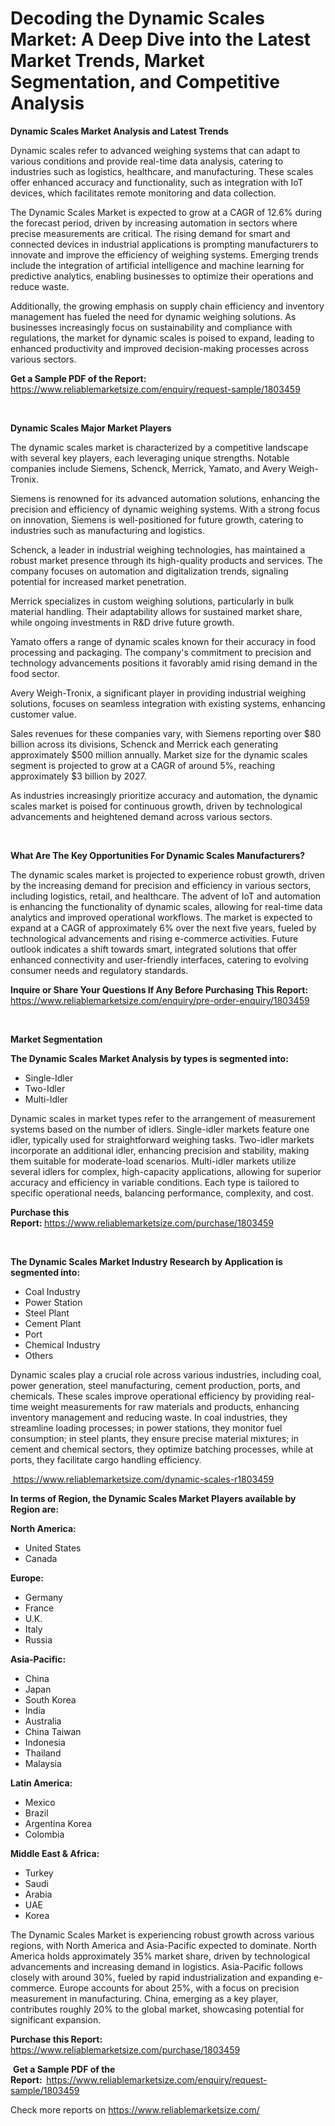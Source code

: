 <p><h1>Decoding the Dynamic Scales Market: A Deep Dive into the Latest Market Trends, Market Segmentation, and Competitive Analysis</h1></p><p><strong>Dynamic Scales Market Analysis and Latest Trends</strong></p>
<p><p>Dynamic scales refer to advanced weighing systems that can adapt to various conditions and provide real-time data analysis, catering to industries such as logistics, healthcare, and manufacturing. These scales offer enhanced accuracy and functionality, such as integration with IoT devices, which facilitates remote monitoring and data collection.</p><p>The Dynamic Scales Market is expected to grow at a CAGR of 12.6% during the forecast period, driven by increasing automation in sectors where precise measurements are critical. The rising demand for smart and connected devices in industrial applications is prompting manufacturers to innovate and improve the efficiency of weighing systems. Emerging trends include the integration of artificial intelligence and machine learning for predictive analytics, enabling businesses to optimize their operations and reduce waste. </p><p>Additionally, the growing emphasis on supply chain efficiency and inventory management has fueled the need for dynamic weighing solutions. As businesses increasingly focus on sustainability and compliance with regulations, the market for dynamic scales is poised to expand, leading to enhanced productivity and improved decision-making processes across various sectors.</p></p>
<p><strong>Get a Sample PDF of the Report:&nbsp;</strong> <a href="https://www.reliablemarketsize.com/enquiry/request-sample/1803459?utm_campaign=1845&utm_medium=2&utm_source=Github&utm_content=ia&utm_term=19022025&utm_id=dynamic-scales">https://www.reliablemarketsize.com/enquiry/request-sample/1803459</a></p>
<p>&nbsp;</p>
<p><strong>Dynamic Scales Major Market Players</strong></p>
<p><p>The dynamic scales market is characterized by a competitive landscape with several key players, each leveraging unique strengths. Notable companies include Siemens, Schenck, Merrick, Yamato, and Avery Weigh-Tronix. </p><p>Siemens is renowned for its advanced automation solutions, enhancing the precision and efficiency of dynamic weighing systems. With a strong focus on innovation, Siemens is well-positioned for future growth, catering to industries such as manufacturing and logistics.</p><p>Schenck, a leader in industrial weighing technologies, has maintained a robust market presence through its high-quality products and services. The company focuses on automation and digitalization trends, signaling potential for increased market penetration.</p><p>Merrick specializes in custom weighing solutions, particularly in bulk material handling. Their adaptability allows for sustained market share, while ongoing investments in R&D drive future growth.</p><p>Yamato offers a range of dynamic scales known for their accuracy in food processing and packaging. The company's commitment to precision and technology advancements positions it favorably amid rising demand in the food sector.</p><p>Avery Weigh-Tronix, a significant player in providing industrial weighing solutions, focuses on seamless integration with existing systems, enhancing customer value. </p><p>Sales revenues for these companies vary, with Siemens reporting over $80 billion across its divisions, Schenck and Merrick each generating approximately $500 million annually. Market size for the dynamic scales segment is projected to grow at a CAGR of around 5%, reaching approximately $3 billion by 2027. </p><p>As industries increasingly prioritize accuracy and automation, the dynamic scales market is poised for continuous growth, driven by technological advancements and heightened demand across various sectors.</p></p>
<p>&nbsp;</p>
<p><strong>What Are The Key Opportunities For Dynamic Scales Manufacturers?</strong></p>
<p><p>The dynamic scales market is projected to experience robust growth, driven by the increasing demand for precision and efficiency in various sectors, including logistics, retail, and healthcare. The advent of IoT and automation is enhancing the functionality of dynamic scales, allowing for real-time data analytics and improved operational workflows. The market is expected to expand at a CAGR of approximately 6% over the next five years, fueled by technological advancements and rising e-commerce activities. Future outlook indicates a shift towards smart, integrated solutions that offer enhanced connectivity and user-friendly interfaces, catering to evolving consumer needs and regulatory standards.</p></p>
<p><strong>Inquire or Share Your Questions If Any Before Purchasing This Report:</strong> <a href="https://www.reliablemarketsize.com/enquiry/pre-order-enquiry/1803459?utm_campaign=1845&utm_medium=2&utm_source=Github&utm_content=ia&utm_term=19022025&utm_id=dynamic-scales">https://www.reliablemarketsize.com/enquiry/pre-order-enquiry/1803459</a></p>
<p>&nbsp;</p>
<p><strong>Market Segmentation</strong></p>
<p><strong>The Dynamic Scales Market Analysis by types is segmented into:</strong></p>
<p><ul><li>Single-Idler</li><li>Two-Idler</li><li>Multi-Idler</li></ul></p>
<p><p>Dynamic scales in market types refer to the arrangement of measurement systems based on the number of idlers. Single-idler markets feature one idler, typically used for straightforward weighing tasks. Two-idler markets incorporate an additional idler, enhancing precision and stability, making them suitable for moderate-load scenarios. Multi-idler markets utilize several idlers for complex, high-capacity applications, allowing for superior accuracy and efficiency in variable conditions. Each type is tailored to specific operational needs, balancing performance, complexity, and cost.</p></p>
<p><strong>Purchase this Report:&nbsp;</strong><a href="https://www.reliablemarketsize.com/purchase/1803459?utm_campaign=1845&utm_medium=2&utm_source=Github&utm_content=ia&utm_term=19022025&utm_id=dynamic-scales">https://www.reliablemarketsize.com/purchase/1803459</a></p>
<p>&nbsp;</p>
<p><strong>The Dynamic Scales Market Industry Research by Application is segmented into:</strong></p>
<p><ul><li>Coal Industry</li><li>Power Station</li><li>Steel Plant</li><li>Cement Plant</li><li>Port</li><li>Chemical Industry</li><li>Others</li></ul></p>
<p><p>Dynamic scales play a crucial role across various industries, including coal, power generation, steel manufacturing, cement production, ports, and chemicals. These scales improve operational efficiency by providing real-time weight measurements for raw materials and products, enhancing inventory management and reducing waste. In coal industries, they streamline loading processes; in power stations, they monitor fuel consumption; in steel plants, they ensure precise material mixtures; in cement and chemical sectors, they optimize batching processes, while at ports, they facilitate cargo handling efficiency.</p></p>
<p><a href="https://www.reliablemarketsize.com/dynamic-scales-r1803459?utm_campaign=1845&utm_medium=2&utm_source=Github&utm_content=ia&utm_term=19022025&utm_id=dynamic-scales">&nbsp;https://www.reliablemarketsize.com/dynamic-scales-r1803459</a></p>
<p><strong>In terms of Region, the Dynamic Scales Market Players available by Region are:</strong></p>
<p>
    <p> <strong> North America: </strong>
        <ul>
            <li>United States</li>
            <li>Canada</li>
        </ul>
        </p> 
    <p> <strong> Europe: </strong>
        <ul>
            <li>Germany</li>
            <li>France</li>
            <li>U.K.</li>
            <li>Italy</li>
            <li>Russia</li>
        </ul>
        </p> 
    <p> <strong> Asia-Pacific: </strong>
        <ul>
            <li>China</li>
            <li>Japan</li>
            <li>South Korea</li>
            <li>India</li>
            <li>Australia</li>
            <li>China Taiwan</li>
            <li>Indonesia</li>
            <li>Thailand</li>
            <li>Malaysia</li>
        </ul>
        </p> 
    <p> <strong> Latin America: </strong>
        <ul>
            <li>Mexico</li>
            <li>Brazil</li>
            <li>Argentina Korea</li>
            <li>Colombia</li>
        </ul>
        </p> 
    <p> <strong> Middle East & Africa: </strong>
        <ul>
            <li>Turkey</li>
            <li>Saudi</li>
            <li>Arabia</li>
            <li>UAE</li>
            <li>Korea</li>
        </ul>
    </p>
    </p>
<p><p>The Dynamic Scales Market is experiencing robust growth across various regions, with North America and Asia-Pacific expected to dominate. North America holds approximately 35% market share, driven by technological advancements and increasing demand in logistics. Asia-Pacific follows closely with around 30%, fueled by rapid industrialization and expanding e-commerce. Europe accounts for about 25%, with a focus on precision measurement in manufacturing. China, emerging as a key player, contributes roughly 20% to the global market, showcasing potential for significant expansion.</p></p>
<p><strong>Purchase this Report: </strong><a href="https://www.reliablemarketsize.com/purchase/1803459?utm_campaign=1845&utm_medium=2&utm_source=Github&utm_content=ia&utm_term=19022025&utm_id=dynamic-scales">https://www.reliablemarketsize.com/purchase/1803459</a></p>
<p>&nbsp;<strong>Get a Sample PDF of the Report:&nbsp;&nbsp;</strong><a href="https://www.reliablemarketsize.com/enquiry/request-sample/1803459?utm_campaign=1845&utm_medium=2&utm_source=Github&utm_content=ia&utm_term=19022025&utm_id=dynamic-scales">https://www.reliablemarketsize.com/enquiry/request-sample/1803459</a></p>
<p><strong></strong></p>
<p>Check more reports on <a href="https://www.reliablemarketsize.com/?utm_campaign=1845&utm_medium=2&utm_source=Github&utm_content=ia&utm_term=19022025&utm_id=dynamic-scales">https://www.reliablemarketsize.com/</a></p>
